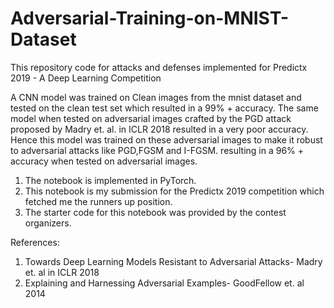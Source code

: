 # Adversarial-Training-on-MNIST-Dataset
This repository code for attacks and defenses implemented for Predictx 2019 - A Deep Learning Competition

A CNN model was trained on Clean images from the mnist dataset and tested on the clean test set which resulted in a 99% + accuracy.
The same model when tested on adversarial images crafted by the PGD attack proposed by Madry et. al. in ICLR 2018 resulted in a very poor accuracy.
Hence this model was trained on these adversarial images to make it robust to adversarial attacks like PGD,FGSM and I-FGSM. resulting in a 96% + accuracy when tested on adversarial images.

1. The notebook is implemented in PyTorch.
2. This notebook is my submission for the Predictx 2019 competition which fetched me the runners up position.
3. The starter code for this notebook was provided by the contest organizers.

References:
1. Towards Deep Learning Models Resistant to Adversarial Attacks- Madry et. al in ICLR 2018
2. Explaining and Harnessing Adversarial Examples- GoodFellow et. al 2014

